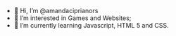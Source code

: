 - 👋 Hi, I’m @amandaciprianors
- 👀 I’m interested in Games and Websites;
- 🌱 I’m currently learning Javascript, HTML 5 and CSS.

<!---
amandaciprianors/amandaciprianors is a ✨ special ✨ repository because its `README.md` (this file) appears on your GitHub profile.
You can click the Preview link to take a look at your changes.
--->
